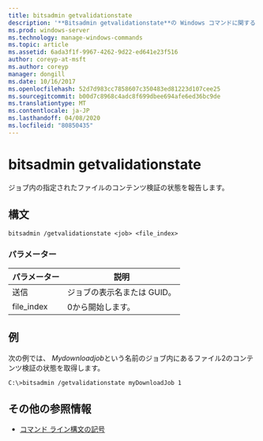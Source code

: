 ```yaml
---
title: bitsadmin getvalidationstate
description: '**Bitsadmin getvalidationstate**の Windows コマンドに関するトピックでは、ジョブ内の指定されたファイルのコンテンツ検証の状態を報告します。'
ms.prod: windows-server
ms.technology: manage-windows-commands
ms.topic: article
ms.assetid: 6ada3f1f-9967-4262-9d22-ed641e23f516
author: coreyp-at-msft
ms.author: coreyp
manager: dongill
ms.date: 10/16/2017
ms.openlocfilehash: 52d7d983cc7858607c350483ed81223d107cee25
ms.sourcegitcommit: b00d7c8968c4adc8f699dbee694afe6ed36bc9de
ms.translationtype: MT
ms.contentlocale: ja-JP
ms.lasthandoff: 04/08/2020
ms.locfileid: "80850435"
---
```

# <a name="bitsadmin-getvalidationstate"></a>bitsadmin getvalidationstate

ジョブ内の指定されたファイルのコンテンツ検証の状態を報告します。

## <a name="syntax"></a>構文

```
bitsadmin /getvalidationstate <job> <file_index>
```

### <a name="parameters"></a>パラメーター

| パラメーター | 説明 |
| -------------- | -------------- |
| 送信 | ジョブの表示名または GUID。 |
| file_index | 0から開始します。 |

## <a name="examples"></a><a name=BKMK_examples></a>例

次の例では、 *Mydownloadjob*という名前のジョブ内にあるファイル2のコンテンツ検証の状態を取得します。

```
C:\>bitsadmin /getvalidationstate myDownloadJob 1
```

## <a name="additional-references"></a>その他の参照情報

- [コマンド ライン構文の記号](command-line-syntax-key.md)